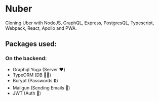 # Nuber

Cloning Uber with NodeJS, GraphQL, Express, PostgresQL, Typescript, Webpack, React, Apollo and PWA.

## Packages used:

### On the backend:

* Graphql Yoga (Server ❤️)
* TypeORM (DB 💪🏻)
* Bcrypt (Passwords 🔒)
* Mailgun (Sending Emails 💌)
* JWT (Auth 🔑)
